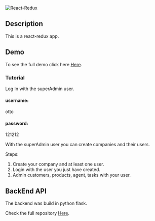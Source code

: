 ![React-Redux](https://miro.medium.com/proxy/1*VeM-5lsAtrrJ4jXH96h5kg.png)

## Description
This is a react-redux app.


## Demo
To see the full demo click here [Here](http://128.199.43.48/adminwebapp/user/login).

### Tutorial
Log In with the superAdmin user.

#### username: 
otto
#### password: 
121212

With the superAdmin user you can create companies and their users.

Steps:

1. Create your company and at least one user.
2. Login with the user you just have created.
3. Admin customers, products, agent, tasks with your user.


## BackEnd API
The backend was build in python flask.

Check the full repository [Here](https://github.com/ottobonilla95/python-admin-web-api).

   

